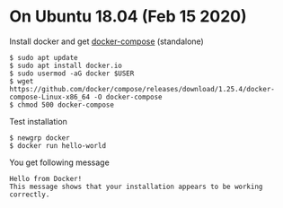 # On Ubuntu 18.04 (Feb 15 2020)
Install docker and get [docker-compose](https://github.com/docker/compose/releases) (standalone) 
```
$ sudo apt update
$ sudo apt install docker.io
$ sudo usermod -aG docker $USER
$ wget https://github.com/docker/compose/releases/download/1.25.4/docker-compose-Linux-x86_64 -O docker-compose
$ chmod 500 docker-compose
``` 
Test installation
```
$ newgrp docker
$ docker run hello-world
```
You get following message
```
Hello from Docker!
This message shows that your installation appears to be working correctly.
```
